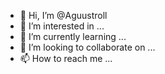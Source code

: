- 👋 Hi, I’m @Aguustroll
- 👀 I’m interested in ...
- 🌱 I’m currently learning ...
- 💞️ I’m looking to collaborate on ...
- 📫 How to reach me ...

<!---
Aguustroll/Aguustroll is a ✨ special ✨ repository because its `README.md` (this file) appears on your GitHub profile.
You can click the Preview link to take a look at your changes.
--->
